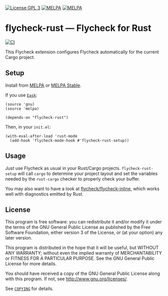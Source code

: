 [![License GPL 3][badge-license]][copying]
[![MELPA][MELPA-badge]][MELPA-link]
[![MELPA][MELPA-Stable-badge]][MELPA-Stable-link]

# flycheck-rust — Flycheck for Rust

[![CI](https://github.com/flycheck/flycheck-rust/actions/workflows/test.yml/badge.svg)](https://github.com/flycheck/flycheck-rust/actions/workflows/test.yml)

This Flycheck extension configures Flycheck automatically for the current
Cargo project.

## Setup

Install from [MELPA][] or [MELPA Stable][].

If you use [`Eask`][Eask]:

```emacs-lisp
(source 'gnu)
(source 'melpa)

(depends-on "flycheck-rust")
```

Then, in your `init.el`:

```emacs-lisp
(with-eval-after-load 'rust-mode
  (add-hook 'flycheck-mode-hook #'flycheck-rust-setup))
```

## Usage

Just use Flycheck as usual in your Rust/Cargo projects.  `flycheck-rust-setup`
will call `cargo` to determine your project layout and set the variables needed
by the `rust-cargo` checker to properly check your buffer.

You may also want to have a look at [flycheck/flycheck-inline][flycheck-inline],
which works well with diagnostics emitted by Rust.

## License

This program is free software: you can redistribute it and/or modify it under
the terms of the GNU General Public License as published by the Free Software
Foundation, either version 3 of the License, or (at your option) any later
version.

This program is distributed in the hope that it will be useful, but WITHOUT ANY
WARRANTY; without even the implied warranty of MERCHANTABILITY or FITNESS FOR A
PARTICULAR PURPOSE.  See the GNU General Public License for more details.

You should have received a copy of the GNU General Public License along with
this program.  If not, see http://www.gnu.org/licenses/.

See [`COPYING`][copying] for details.


<!-- Links -->

[badge-license]: https://img.shields.io/badge/license-GPL_3-green.svg?dummy
[COPYING]: https://github.com/flycheck/flycheck-rust/blob/master/COPYING
[Flycheck]: https://github.com/flycheck/flycheck
[Cask]: https://github.com/cask/cask
[Eask]: https://github.com/emacs-eask/cli
[MELPA]: http://melpa.milkbox.net
[MELPA Stable]: http://melpa-stable.milkbox.net
[MELPA-badge]: http://melpa.org/packages/flycheck-rust-badge.svg
[MELPA-link]: http://melpa.org/#/flycheck-rust
[MELPA-Stable-badge]: https://stable.melpa.org/packages/flycheck-rust-badge.svg
[MELPA-Stable-link]: https://stable.melpa.org/#/flycheck-rust
[flycheck-inline]: https://github.com/flycheck/flycheck-inline
[travis-badge]: https://travis-ci.org/flycheck/flycheck-rust.svg?branch=master
[travis-url]: https://travis-ci.org/flycheck/flycheck-rust
